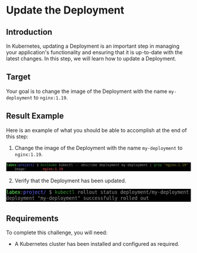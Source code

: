 # Update the Deployment

## Introduction

In Kubernetes, updating a Deployment is an important step in managing your application's functionality and ensuring that it is up-to-date with the latest changes. In this step, we will learn how to update a Deployment.

## Target

Your goal is to change the image of the Deployment with the name `my-deployment` to `nginx:1.19`.

## Result Example

Here is an example of what you should be able to accomplish at the end of this step:

1. Change the image of the Deployment with the name `my-deployment` to `nginx:1.19`.

![challenge-manage-kubernetes-deployment](assets/challenge-manage-kubernetes-deployment-3-1.png)

2. Verify that the Deployment has been updated.

![challenge-manage-kubernetes-deployment](assets/challenge-manage-kubernetes-deployment-3-2.png)

## Requirements

To complete this challenge, you will need:

- A Kubernetes cluster has been installed and configured as required.
